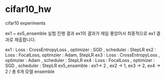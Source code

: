 # cifar10_hw
cifar10 experiments

ex1 ~ ex5_ensemble 실험 진행 결과
ex1의 결과가 제일 좋았어서 최종적으로 ex1 결과로 제출합니다.

ex1 : Loss : CrossEntropyLoss , optimizer : SGD , scheduler : StepLR 
ex2 : Loss : FocalLoss, optimzier : Adam, StepLR
ex3 : Loss : CrossEntropyLoss , optimzier : Adam , scheduler : StepLR
ex4 : Loss : FocalLoss , optimizer : SGD , scheduler : StepLR 
ex5_ensemble : ex1-> 2 , ex2 -> 1, ex3 -> 2, ex4 -> 2 / 총 6개 모델 ensemble
